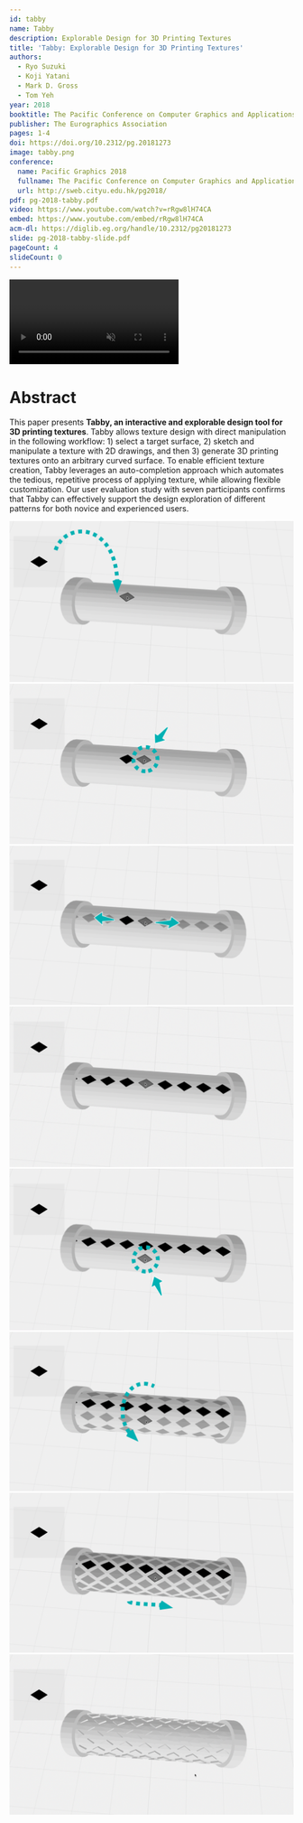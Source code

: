 ```yaml
---
id: tabby
name: Tabby
description: Explorable Design for 3D Printing Textures
title: 'Tabby: Explorable Design for 3D Printing Textures'
authors:
  - Ryo Suzuki
  - Koji Yatani
  - Mark D. Gross
  - Tom Yeh
year: 2018
booktitle: The Pacific Conference on Computer Graphics and Applications (Pacific Graphics 2018)
publisher: The Eurographics Association
pages: 1-4
doi: https://doi.org/10.2312/pg.20181273
image: tabby.png
conference:
  name: Pacific Graphics 2018
  fullname: The Pacific Conference on Computer Graphics and Applications (Pacific Graphics 2018)
  url: http://sweb.cityu.edu.hk/pg2018/
pdf: pg-2018-tabby.pdf
video: https://www.youtube.com/watch?v=rRgw8lH74CA
embed: https://www.youtube.com/embed/rRgw8lH74CA
acm-dl: https://diglib.eg.org/handle/10.2312/pg20181273
slide: pg-2018-tabby-slide.pdf
pageCount: 4
slideCount: 0
---
```


<video preload="metadata" autoPlay loop muted playsInline webkit-playsinline="">
  <source src="/static/projects/tabby/top.mp4" type="video/mp4"></source>
</video>

# Abstract
This paper presents **Tabby, an interactive and explorable design tool for 3D printing textures**. Tabby allows texture design with direct manipulation in the following workflow: 1) select a target surface, 2) sketch and manipulate a texture with 2D drawings, and then 3) generate 3D printing textures onto an arbitrary curved surface. To enable efficient texture creation, Tabby leverages an auto-completion approach which automates the tedious, repetitive process of applying texture, while allowing flexible customization. Our user evaluation study with seven participants confirms that Tabby can effectively support the design exploration of different patterns for both novice and experienced users.

<div class="figures ui four column grid">
  <div class="figure column">
    <a href="/static/projects/tabby/figure-1-1.png" data-lightbox="lightbox"><img src="/static/projects/tabby/figure-1-1.png" /></a>
  </div>
  <div class="figure column">
    <a href="/static/projects/tabby/figure-1-2.png" data-lightbox="lightbox"><img src="/static/projects/tabby/figure-1-2.png" /></a>
  </div>
  <div class="figure column">
    <a href="/static/projects/tabby/figure-1-3.png" data-lightbox="lightbox"><img src="/static/projects/tabby/figure-1-3.png" /></a>
  </div>
  <div class="figure column">
    <a href="/static/projects/tabby/figure-1-4.png" data-lightbox="lightbox"><img src="/static/projects/tabby/figure-1-4.png" /></a>
  </div>
</div>

<div class="figures ui four column grid">
  <div class="figure column">
    <a href="/static/projects/tabby/figure-1-5.png" data-lightbox="lightbox"><img src="/static/projects/tabby/figure-1-5.png" /></a>
  </div>
  <div class="figure column">
    <a href="/static/projects/tabby/figure-1-6.png" data-lightbox="lightbox"><img src="/static/projects/tabby/figure-1-6.png" /></a>
  </div>
  <div class="figure column">
    <a href="/static/projects/tabby/figure-1-7.png" data-lightbox="lightbox"><img src="/static/projects/tabby/figure-1-7.png" /></a>
  </div>
  <div class="figure column">
    <a href="/static/projects/tabby/figure-1-8.png" data-lightbox="lightbox"><img src="/static/projects/tabby/figure-1-8.png" /></a>
  </div>
</div>




